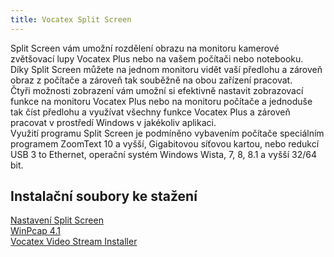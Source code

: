 ```yaml
---
title: Vocatex Split Screen
---
```


Split Screen vám umožní rozdělení obrazu na monitoru kamerové zvětšovací lupy Vocatex Plus nebo na vašem počítači nebo notebooku.  
Díky Split Screen můžete na jednom monitoru vidět vaší předlohu a zároveň obraz z počítače a zároveň tak souběžně na obou zařízení pracovat.  
Čtyři možnosti zobrazení vám umožní si efektivně nastavit zobrazovací funkce na monitoru Vocatex Plus nebo na monitoru počítače a jednoduše tak číst předlohu a využívat všechny funkce Vocatex Plus a zároveň pracovat v prostředí Windows v jakékoliv aplikaci.  
Využití programu Split Screen je podmíněno vybavením počítače speciálním programem ZoomText 10 a vyšší, Gigabitovou síťovou kartou, nebo redukcí USB 3 to Ethernet, operační systém Windows Wista, 7, 8, 8.1 a vyšší 32/64 bit.  
  

## Instalační soubory ke stažení

  
[Nastavení Split Screen](/soubory/priloha_1_vocatex_split_screen.pdf)  
[WinPcap 4.1](/soubory/WinPcap_4_1_2.exe)  
[Vocatex Video Stream Installer](/soubory/Vocatex%20Video%20Stream%20Installer%20v1.0.1.zip)